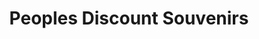 ---
title: "Peoples Discount Souvenirs"
url: /niagara-falls/peoples-discount-souvenirs/
shop: Andenken
---